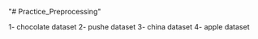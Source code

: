 "# Practice_Preprocessing" 

1- chocolate dataset
2- pushe dataset
3- china dataset
4- apple dataset